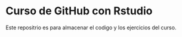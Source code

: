 # Curso de GitHub con Rstudio

Este repositrio es para almacenar el codigo y los ejercicios del curso.
